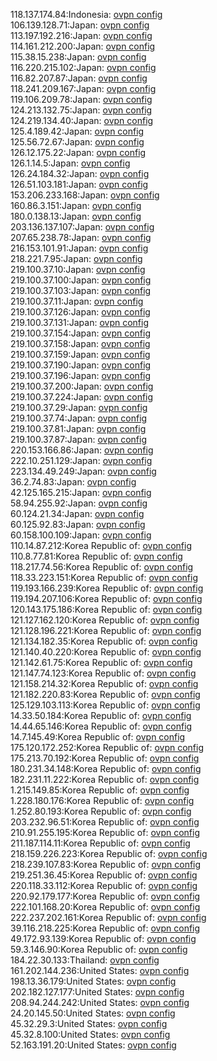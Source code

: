 118.137.174.84:Indonesia: [ovpn config](vpn/118_137_174_84.ovpn)  
106.139.128.71:Japan: [ovpn config](vpn/106_139_128_71.ovpn)  
113.197.192.216:Japan: [ovpn config](vpn/113_197_192_216.ovpn)  
114.161.212.200:Japan: [ovpn config](vpn/114_161_212_200.ovpn)  
115.38.15.238:Japan: [ovpn config](vpn/115_38_15_238.ovpn)  
116.220.215.102:Japan: [ovpn config](vpn/116_220_215_102.ovpn)  
116.82.207.87:Japan: [ovpn config](vpn/116_82_207_87.ovpn)  
118.241.209.167:Japan: [ovpn config](vpn/118_241_209_167.ovpn)  
119.106.209.78:Japan: [ovpn config](vpn/119_106_209_78.ovpn)  
124.213.132.75:Japan: [ovpn config](vpn/124_213_132_75.ovpn)  
124.219.134.40:Japan: [ovpn config](vpn/124_219_134_40.ovpn)  
125.4.189.42:Japan: [ovpn config](vpn/125_4_189_42.ovpn)  
125.56.72.67:Japan: [ovpn config](vpn/125_56_72_67.ovpn)  
126.12.175.22:Japan: [ovpn config](vpn/126_12_175_22.ovpn)  
126.1.14.5:Japan: [ovpn config](vpn/126_1_14_5.ovpn)  
126.24.184.32:Japan: [ovpn config](vpn/126_24_184_32.ovpn)  
126.51.103.181:Japan: [ovpn config](vpn/126_51_103_181.ovpn)  
153.206.233.168:Japan: [ovpn config](vpn/153_206_233_168.ovpn)  
160.86.3.151:Japan: [ovpn config](vpn/160_86_3_151.ovpn)  
180.0.138.13:Japan: [ovpn config](vpn/180_0_138_13.ovpn)  
203.136.137.107:Japan: [ovpn config](vpn/203_136_137_107.ovpn)  
207.65.238.78:Japan: [ovpn config](vpn/207_65_238_78.ovpn)  
216.153.101.91:Japan: [ovpn config](vpn/216_153_101_91.ovpn)  
218.221.7.95:Japan: [ovpn config](vpn/218_221_7_95.ovpn)  
219.100.37.10:Japan: [ovpn config](vpn/219_100_37_10.ovpn)  
219.100.37.100:Japan: [ovpn config](vpn/219_100_37_100.ovpn)  
219.100.37.103:Japan: [ovpn config](vpn/219_100_37_103.ovpn)  
219.100.37.11:Japan: [ovpn config](vpn/219_100_37_11.ovpn)  
219.100.37.126:Japan: [ovpn config](vpn/219_100_37_126.ovpn)  
219.100.37.131:Japan: [ovpn config](vpn/219_100_37_131.ovpn)  
219.100.37.154:Japan: [ovpn config](vpn/219_100_37_154.ovpn)  
219.100.37.158:Japan: [ovpn config](vpn/219_100_37_158.ovpn)  
219.100.37.159:Japan: [ovpn config](vpn/219_100_37_159.ovpn)  
219.100.37.190:Japan: [ovpn config](vpn/219_100_37_190.ovpn)  
219.100.37.196:Japan: [ovpn config](vpn/219_100_37_196.ovpn)  
219.100.37.200:Japan: [ovpn config](vpn/219_100_37_200.ovpn)  
219.100.37.224:Japan: [ovpn config](vpn/219_100_37_224.ovpn)  
219.100.37.29:Japan: [ovpn config](vpn/219_100_37_29.ovpn)  
219.100.37.74:Japan: [ovpn config](vpn/219_100_37_74.ovpn)  
219.100.37.81:Japan: [ovpn config](vpn/219_100_37_81.ovpn)  
219.100.37.87:Japan: [ovpn config](vpn/219_100_37_87.ovpn)  
220.153.166.86:Japan: [ovpn config](vpn/220_153_166_86.ovpn)  
222.10.251.129:Japan: [ovpn config](vpn/222_10_251_129.ovpn)  
223.134.49.249:Japan: [ovpn config](vpn/223_134_49_249.ovpn)  
36.2.74.83:Japan: [ovpn config](vpn/36_2_74_83.ovpn)  
42.125.165.215:Japan: [ovpn config](vpn/42_125_165_215.ovpn)  
58.94.255.92:Japan: [ovpn config](vpn/58_94_255_92.ovpn)  
60.124.21.34:Japan: [ovpn config](vpn/60_124_21_34.ovpn)  
60.125.92.83:Japan: [ovpn config](vpn/60_125_92_83.ovpn)  
60.158.100.109:Japan: [ovpn config](vpn/60_158_100_109.ovpn)  
110.14.87.212:Korea Republic of: [ovpn config](vpn/110_14_87_212.ovpn)  
110.8.77.81:Korea Republic of: [ovpn config](vpn/110_8_77_81.ovpn)  
118.217.74.56:Korea Republic of: [ovpn config](vpn/118_217_74_56.ovpn)  
118.33.223.151:Korea Republic of: [ovpn config](vpn/118_33_223_151.ovpn)  
119.193.166.239:Korea Republic of: [ovpn config](vpn/119_193_166_239.ovpn)  
119.194.207.106:Korea Republic of: [ovpn config](vpn/119_194_207_106.ovpn)  
120.143.175.186:Korea Republic of: [ovpn config](vpn/120_143_175_186.ovpn)  
121.127.162.120:Korea Republic of: [ovpn config](vpn/121_127_162_120.ovpn)  
121.128.196.221:Korea Republic of: [ovpn config](vpn/121_128_196_221.ovpn)  
121.134.182.35:Korea Republic of: [ovpn config](vpn/121_134_182_35.ovpn)  
121.140.40.220:Korea Republic of: [ovpn config](vpn/121_140_40_220.ovpn)  
121.142.61.75:Korea Republic of: [ovpn config](vpn/121_142_61_75.ovpn)  
121.147.74.123:Korea Republic of: [ovpn config](vpn/121_147_74_123.ovpn)  
121.158.214.32:Korea Republic of: [ovpn config](vpn/121_158_214_32.ovpn)  
121.182.220.83:Korea Republic of: [ovpn config](vpn/121_182_220_83.ovpn)  
125.129.103.113:Korea Republic of: [ovpn config](vpn/125_129_103_113.ovpn)  
14.33.50.184:Korea Republic of: [ovpn config](vpn/14_33_50_184.ovpn)  
14.44.65.146:Korea Republic of: [ovpn config](vpn/14_44_65_146.ovpn)  
14.7.145.49:Korea Republic of: [ovpn config](vpn/14_7_145_49.ovpn)  
175.120.172.252:Korea Republic of: [ovpn config](vpn/175_120_172_252.ovpn)  
175.213.70.192:Korea Republic of: [ovpn config](vpn/175_213_70_192.ovpn)  
180.231.34.148:Korea Republic of: [ovpn config](vpn/180_231_34_148.ovpn)  
182.231.11.222:Korea Republic of: [ovpn config](vpn/182_231_11_222.ovpn)  
1.215.149.85:Korea Republic of: [ovpn config](vpn/1_215_149_85.ovpn)  
1.228.180.176:Korea Republic of: [ovpn config](vpn/1_228_180_176.ovpn)  
1.252.80.193:Korea Republic of: [ovpn config](vpn/1_252_80_193.ovpn)  
203.232.96.51:Korea Republic of: [ovpn config](vpn/203_232_96_51.ovpn)  
210.91.255.195:Korea Republic of: [ovpn config](vpn/210_91_255_195.ovpn)  
211.187.114.11:Korea Republic of: [ovpn config](vpn/211_187_114_11.ovpn)  
218.159.226.223:Korea Republic of: [ovpn config](vpn/218_159_226_223.ovpn)  
218.239.107.83:Korea Republic of: [ovpn config](vpn/218_239_107_83.ovpn)  
219.251.36.45:Korea Republic of: [ovpn config](vpn/219_251_36_45.ovpn)  
220.118.33.112:Korea Republic of: [ovpn config](vpn/220_118_33_112.ovpn)  
220.92.179.177:Korea Republic of: [ovpn config](vpn/220_92_179_177.ovpn)  
222.101.168.20:Korea Republic of: [ovpn config](vpn/222_101_168_20.ovpn)  
222.237.202.161:Korea Republic of: [ovpn config](vpn/222_237_202_161.ovpn)  
39.116.218.225:Korea Republic of: [ovpn config](vpn/39_116_218_225.ovpn)  
49.172.93.139:Korea Republic of: [ovpn config](vpn/49_172_93_139.ovpn)  
59.3.146.90:Korea Republic of: [ovpn config](vpn/59_3_146_90.ovpn)  
184.22.30.133:Thailand: [ovpn config](vpn/184_22_30_133.ovpn)  
161.202.144.236:United States: [ovpn config](vpn/161_202_144_236.ovpn)  
198.13.36.179:United States: [ovpn config](vpn/198_13_36_179.ovpn)  
202.182.127.177:United States: [ovpn config](vpn/202_182_127_177.ovpn)  
208.94.244.242:United States: [ovpn config](vpn/208_94_244_242.ovpn)  
24.20.145.50:United States: [ovpn config](vpn/24_20_145_50.ovpn)  
45.32.29.3:United States: [ovpn config](vpn/45_32_29_3.ovpn)  
45.32.8.100:United States: [ovpn config](vpn/45_32_8_100.ovpn)  
52.163.191.20:United States: [ovpn config](vpn/52_163_191_20.ovpn)  
